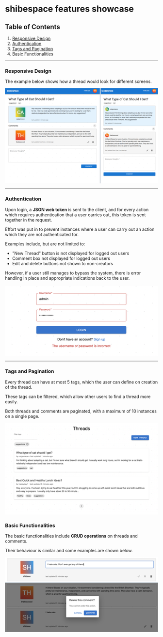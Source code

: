 # shibespace features showcase

## Table of Contents

1. [Responsive Design](#responsive-design)
2. [Authentication](#authentication)
3. [Tags and Pagination](#tags-and-pagination)
4. [Basic Functionalities](#basic-functionalities)

---

### Responsive Design

The example below shows how a thread would look for different screens.

![responsive.png](/client/src/assets/responsive.png)

---

### Authentication

Upon login, a **JSON web token** is sent to the client, and for every action which requires authentication that a user carries out, this token is sent together in the request.

Effort was put in to prevent instances where a user can carry out an action which they are not authenticated for.

Examples include, but are not limited to:

- "New Thread" button is not displayed for logged out users
- Comment box not displayed for logged out users
- Edit and delete buttons not shown to non-creators

However, if a user still manages to bypass the system, there is error handling in place and appropriate indications back to the user.

![authentication.png](/client/src/assets/authentication.png)

---

### Tags and Pagination

Every thread can have at most 5 tags, which the user can define on creation of the thread.

These tags can be filtered, which allow other users to find a thread more easily.

Both threads and comments are paginated, with a maximum of 10 instances on a single page.

![tags-and-pagination.png](/client/src/assets/tags-and-pagination.png)

### Basic Functionalities

The basic functionalities include **CRUD operations** on threads and comments.

Their behaviour is similar and some examples are shown below.

![basic-functionalities.png](/client/src/assets/basic-functionalities.png)
